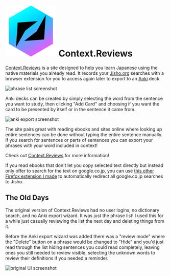 # <img src="https://raw.githubusercontent.com/sheodox/context.reviews/master/public-src/logo.svg?sanitize=true" width="160" height="160" alt="logo"> Context.Reviews


[Context.Reviews](https://context.reviews/) is a site designed to help you learn Japanese using the native materials you already read. It records your [Jisho.org](https://jisho.org/) searches with a browser extension for you to access again later to export to an [Anki](https://apps.ankiweb.net/) deck.

![phrase list screenshot](https://raw.githubusercontent.com/sheodox/japanese-context-sentence-review/master/public-src/images/list-demo.png)

Anki decks can be created by simply selecting the word from the sentence you want to study, then clicking "Add Card" and choosing if you want the card to be presented by itself or in the sentence it came from.

![anki export screenshot](https://raw.githubusercontent.com/sheodox/japanese-context-sentence-review/master/public-src/images/anki-export-demo.png)

The site pairs great with reading ebooks and sites online where looking up entire sentences can be done without typing the entire sentence manually. If you search for sentences or parts of sentences you can export your phrases with your word included in context!

Check out [Context.Reviews](https://context.reviews/) for more information!

If you read ebooks that don't let you copy selected text directly but instead only offer to search for the text on google.co.jp, you can use [this other Firefox extension I made](https://addons.mozilla.org/en-US/firefox/addon/redirect-googlejp-to-jisho/) to automatically redirect all google.co.jp searches to Jisho.

## The Old Days

The original version of Context.Reviews had no user logins, no dictionary search, and no Anki export wizard. It was just the phrase list! I used this for a while just casually reviewing the list the next day and deleting things from it.

Before the Anki export wizard was added there was a "review mode" where the "Delete" button on a phrase would be changed to "Hide" and you'd just read through the list hiding sentences you could read completely, leaving ones you still needed to review visible, selecting the unknown words to review their definitions if you needed a reminder.

![original UI screenshot](https://raw.githubusercontent.com/sheodox/japanese-context-sentence-review/master/images/screenshot.png)
